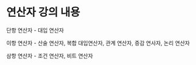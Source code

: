 # 연산자 강의 내용 

단항 연산자 - 대입 연산자

이항 연산자 - 산술 연산자, 복합 대입연산자, 관계 연산자, 증감 연사자, 논리 연산자

삼항 연산자 - 조건 연산자, 비트 연산자